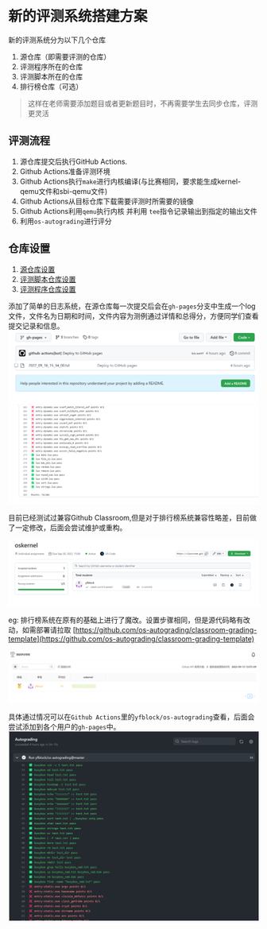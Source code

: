 # 新的评测系统搭建方案
新的评测系统分为以下几个仓库
1. 源仓库（即需要评测的仓库）
2. 评测程序所在的仓库
3. 评测脚本所在的仓库
4. 排行榜仓库（可选）

> 这样在老师需要添加题目或者更新题目时，不再需要学生去同步仓库，评测更灵活

## 评测流程
1. 源仓库提交后执行GitHub Actions.
2. Github Actions准备评测环境
3. Github Actions执行`make`进行内核编译(与比赛相同，要求能生成kernel-qemu文件和sbi-qemu文件)
4. Github Actions从目标仓库下载需要评测时所需要的镜像
5. Github Actions利用`qemu`执行内核 并利用 `tee`指令记录输出到指定的输出文件
6. 利用`os-autograding`进行评分

## 仓库设置
1. [源仓库设置](源仓库设置.md)
2. [评测脚本仓库设置](评测脚本仓库设置.md)
3. [评测程序仓库设置](评测程序仓库设置.md)

添加了简单的日志系统，在源仓库每一次提交后会在`gh-pages`分支中生成一个log文件，文件名为日期和时间，文件内容为测例通过详情和总得分，方便同学们查看提交记录和信息。
![log信息截图](./log_list_screenshot.jpg)
![log详情截图](./log_details_screenshot.jpg)

目前已经测试过兼容Github Classroom,但是对于排行榜系统兼容性略差，目前做了一定修改，后面会尝试维护或重构。

![ClassRoom截图](./classroom_screenshot.jpg)

eg: 排行榜系统在原有的基础上进行了魔改。设置步骤相同，但是源代码略有改动，如需部署请拉取 [https://github.com/os-autograding/classroom-grading-template](https://github.com/os-autograding/classroom-grading-template)

![排行榜截图](./rank_list_screenshot.jpg)

具体通过情况可以在`Github Actions`里的`yfblock/os-autograding`查看，后面会尝试添加到各个用户的`gh-pages`中。
![通过项](./details_screenshot.jpg)